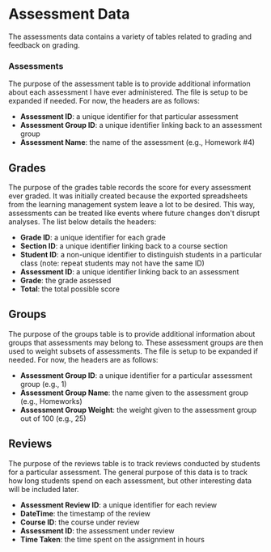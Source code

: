 # Assessment Data

The assessments data contains a variety of tables related
to grading and feedback on grading. 

### Assessments

The purpose of the assessment table is to provide additional information about 
each assessment I have ever administered. The file is setup to be expanded if 
needed. For now, the headers are as follows:

- **Assessment ID**: a unique identifier for that particular assessment
- **Assessment Group ID**: a unique identifier linking back to an assessment group
- **Assessment Name**: the name of the assessment (e.g., Homework #4)

## Grades

The purpose of the grades table records the score for every assessment 
ever graded. It was initially created because the exported spreadsheets 
from the learning management system leave a lot to be desired. This way, 
assessments can be treated like events where future changes don't disrupt 
analyses. The list below details the headers:

- **Grade ID**: a unique identifier for each grade
- **Section ID**: a unique identifier linking back to a course section
- **Student ID**: a non-unique identifier to distinguish students in a particular class (note: repeat students may not have the same ID)
- **Assessment ID**: a unique identifier linking back to an assessment
- **Grade**: the grade assessed
- **Total**: the total possible score

## Groups

The purpose of the groups table is to provide additional information about 
groups that assessments may belong to. These assessment groups are then used 
to weight subsets of assessments. The file is setup to be expanded if needed. 
For now, the headers are as follows:

- **Assessment Group ID**: a unique identifier for a particular assessment group (e.g., 1)
- **Assessment Group Name**: the name given to the assessment group (e.g., Homeworks)
- **Assessment Group Weight**: the weight given to the assessment group out of 100 (e.g., 25)

## Reviews

The purpose of the reviews table is to track reviews conducted
by students for a particular assessment. The general purpose of
this data is to track how long students spend on each assessment,
but other interesting data will be included later.

- **Assessment Review ID**: a unique identifier for each review
- **DateTime**: the timestamp of the review
- **Course ID**: the course under review
- **Assessment ID**: the assessment under review
- **Time Taken**: the time spent on the assignment in hours
